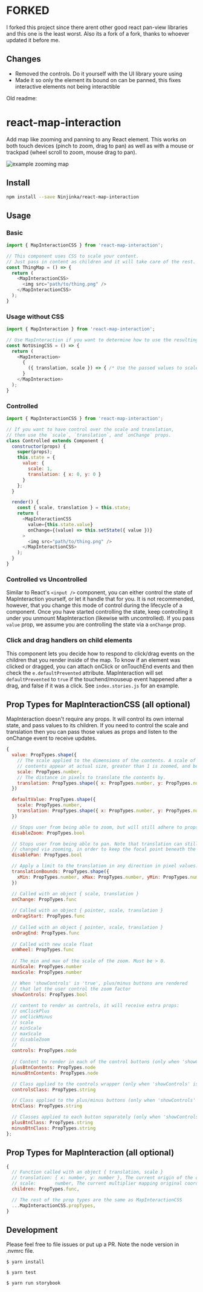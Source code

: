 # FORKED

I forked this project since there arent other good react pan-view libraries and this one is the least worst. Also its a fork of a fork, thanks to whoever updated it before me.

## Changes

- Removed the controls. Do it yourself with the UI library youre using
- Made it so only the element its bound on can be panned, this fixes interactive elements not being interactible

Old readme:

# react-map-interaction

Add map like zooming and panning to any React element. This works on both touch devices (pinch to zoom, drag to pan) as well as with a mouse or trackpad (wheel scroll to zoom, mouse drag to pan).

![example zooming map](./example.gif)

## Install
```bash
npm install --save Ninjinka/react-map-interaction
```

## Usage

### Basic
```js
import { MapInteractionCSS } from 'react-map-interaction';

// This component uses CSS to scale your content.
// Just pass in content as children and it will take care of the rest.
const ThingMap = () => {
  return (
    <MapInteractionCSS>
      <img src="path/to/thing.png" />
    </MapInteractionCSS>
  );
}
```

### Usage without CSS
```js
import { MapInteraction } from 'react-map-interaction';

// Use MapInteraction if you want to determine how to use the resulting translation.
const NotUsingCSS = () => {
  return (
    <MapInteraction>
      {
        ({ translation, scale }) => { /* Use the passed values to scale content on your own. */ }
      }
    </MapInteraction>
  );
}
```

### Controlled
```js
import { MapInteractionCSS } from 'react-map-interaction';

// If you want to have control over the scale and translation,
// then use the `scale`, `translation`, and `onChange` props.
class Controlled extends Component {
  constructor(props) {
    super(props);
    this.state = {
      value: {
        scale: 1,
        translation: { x: 0, y: 0 }
      }
    };
  }

  render() {
    const { scale, translation } = this.state;
    return (
      <MapInteractionCSS
        value={this.state.value}
        onChange={(value) => this.setState({ value })}
      >
        <img src="path/to/thing.png" />
      </MapInteractionCSS>
    );
  }
}
```

### Controlled vs Uncontrolled
Similar to React's `<input />` component, you can either control the state of MapInteraction
yourself, or let it handle that for you. It is not recommended, however, that you change
this mode of control during the lifecycle of a component. Once you have started controlling
the state, keep controlling it under you unmount MapInteraction (likewise with uncontrolled).
If you pass `value` prop, we assume you are controlling the state via a `onChange` prop.

### Click and drag handlers on child elements
This component lets you decide how to respond to click/drag events on the children that you render inside of the map. To know if an element was clicked or dragged, you can attach onClick or onTouchEnd events and then check the `e.defaultPrevented` attribute. MapInteraction will set `defaultPrevented` to `true` if the touchend/mouseup event happened after a drag, and false if it was a click. See `index.stories.js` for an example.

## Prop Types for MapInteractionCSS (all optional)
MapInteraction doesn't require any props. It will control its own internal state, and pass values to its children. If you need to control the scale and translation then you can pass those values as props and listen to the onChange event to receive updates.
```js
{
  value: PropTypes.shape({
    // The scale applied to the dimensions of the contents. A scale of 1 means the
    // contents appear at actual size, greater than 1 is zoomed, and between 0 and 1 is shrunken.
    scale: PropTypes.number,
    // The distance in pixels to translate the contents by.
    translation: PropTypes.shape({ x: PropTypes.number, y: PropTypes.number }),    
  })

  defaultValue: PropTypes.shape({
    scale: PropTypes.number,
    translation: PropTypes.shape({ x: PropTypes.number, y: PropTypes.number }),
  })

  // Stops user from being able to zoom, but will still adhere to props.scale
  disableZoom: PropTypes.bool

  // Stops user from being able to pan. Note that translation can still be
  // changed via zooming, in order to keep the focal point beneath the cursor. This prop does not change the behavior of the `translation` prop.
  disablePan: PropTypes.bool

  // Apply a limit to the translation in any direction in pixel values. The default is unbounded.
  translationBounds: PropTypes.shape({
    xMin: PropTypes.number, xMax: PropTypes.number, yMin: PropTypes.number, yMax: PropTypes.number
  })

  // Called with an object { scale, translation }
  onChange: PropTypes.func
    
  // Called with an object { pointer, scale, translation }
  onDragStart: PropTypes.func
    
  // Called with an object { pointer, scale, translation }
  onDragEnd: PropTypes.func
    
  // Called with new scale float
  onWheel: PropTypes.func
  
  // The min and max of the scale of the zoom. Must be > 0.
  minScale: PropTypes.number
  maxScale: PropTypes.number

  // When 'showControls' is 'true', plus/minus buttons are rendered
  // that let the user control the zoom factor
  showControls: PropTypes.bool
  
  // content to render as controls, it will receive extra props:
  // onClickPlus
  // onClickMinus
  // scale
  // minScale
  // maxScale
  // disableZoom
  //  
  controls: PropTypes.node
    
  // Content to render in each of the control buttons (only when 'showControls' is 'true')
  plusBtnContents: PropTypes.node
  minusBtnContents: PropTypes.node

  // Class applied to the controls wrapper (only when 'showControls' is 'true')
  controlsClass: PropTypes.string

  // Class applied to the plus/minus buttons (only when 'showControls' is 'true')
  btnClass: PropTypes.string

  // Classes applied to each button separately (only when 'showControls' is 'true')
  plusBtnClass: PropTypes.string
  minusBtnClass: PropTypes.string
};
```

## Prop Types for MapInteraction (all optional)
```js
{
  // Function called with an object { translation, scale }
  // translation: { x: number, y: number }, The current origin of the content
  // scale:       number, The current multiplier mapping original coordinates to current coordinates
  children: PropTypes.func,

  // The rest of the prop types are the same as MapInteractionCSS
  ...MapInteractionCSS.propTypes,
}
```

## Development
Please feel free to file issues or put up a PR.
Note the node version in .nvmrc file.

```
$ yarn install
```

```
$ yarn test
```

```
$ yarn run storybook
```
